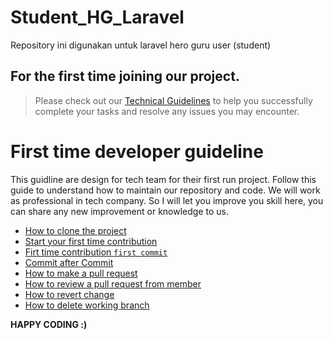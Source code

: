 # Student_HG_Laravel

Repository ini digunakan untuk laravel hero guru user (student)

## For the first time joining our project.

> Please check out our [Technical Guidelines](#first-time-developer-guideline) to help you successfully complete your tasks and resolve any issues you may encounter.

# First time developer guideline

This guidline are design for tech team for their first run project. Follow this guide to understand how to maintain our repository and code. We will work as professional in tech company. So I will let you improve you skill here, you can share any new improvement or knowledge to us.

* [How to clone the project](/Guideline/how_to_clone_the_project.md#how-to-clone-the-project)
* [Start your first time contribution](/Guideline/start_your_first_time_contribution.md#start-your-first-time-contribution)
* [Firt time contribution `first commit`](/Guideline/firt_time_contribution_first_commit.md#firt-time-contribution-first-commit)
* [Commit after Commit](/Guideline/commit_after_commit.md#commit-after-commit)
* [How to make a pull request](/Guideline/how_to_make_a_pull_request.md#how-to-make-a-pull-request)
* [How to review a pull request from member](/Guideline/how_to_review_a_pull_request_from_member.md#how-to-review-a-pull-request-from-member)
* [How to revert change](/Guideline/how_to_revert_change.md#how-to-revert-change)
* [How to delete working branch](Guideline/how_to_delete_working_branch.md)

**HAPPY CODING :)**
